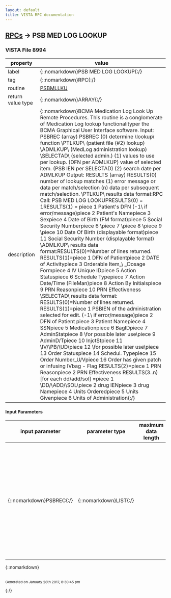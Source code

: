```yaml
---
layout: default
title: VISTA RPC documentation
---
```




## [RPCs](TableOfContent.md) &#8594; PSB MED LOG LOOKUP 



### VISTA File 8994 


 property | value 
--- | --- 
 label | {::nomarkdown}PSB MED LOG LOOKUP{:/}
 tag | {::nomarkdown}RPC{:/}
 routine | [PSBMLLKU](http://code.osehra.org/dox/Routine_PSBMLLKU_source.html)
 return value type | {::nomarkdown}ARRAY{:/}
 description | {::nomarkdown}BCMA Medication Log Look Up Remote Procedures. This routine is a conglomerate of  Medication Log lookup functionalityper the BCMA Graphical User Interface software. Input:  PSBREC (array)        PSBREC (0)     determine  \lookup\ function                       \PTLKUP\ (patient file (#2) lookup)                      \ADMLKUP\ (MedLog administration lookup)                      \SELECTAD\ (selected admin.)               (1)     values to use per lookup. (DFN per ADMLKUP)                       value of selected item. (PSB IEN per SELECTAD)               (2)     search date per ADMLKUP    Output: RESULTS (array)        RESULTS(0)    number of lookup matches               (1)    error message or data per match/selection               (n)    data per subsequent match/selection. \PTLKUP\ results data format:RPC Call: PSB MED LOG LOOKUPRESULTS(0) = 1RESULTS(1) = piece 1         Patient's DFN               (\-1\ if error/message)piece 2         Patient's Namepiece 3         Sexpiece 4         Date of Birth (FM format)piece 5         Social Security Numberpiece 6         \\piece 7         \\piece 8         \\piece 9         \\piece 10        Date Of Birth (displayable format)piece 11        Social Security Number (displayable format)   \ADMLKUP\ results data format:RESULTS(0)=Number of lines returned. RESULTS(1)=piece 1         DFN of Patientpiece 2         DATE of Activitypiece 3         Orderable Item_\ \_Dosage Formpiece 4         IV Unique IDpiece 5         Action Statuspiece 6         Schedule Typepiece 7         Action Date/Time (FileMan)piece 8         Action By Initialspiece 9         PRN Reasonpiece 10        PRN Effectiveness   \SELECTAD\ results data format: RESULTS(0)=Number of lines returned. RESULTS(1)=piece 1         PSBIEN of the administration selected for edit. (\-1\ if error/message)piece 2         DFN of Patient                                piece 3         Patient Namepiece 4         SSNpiece 5         Medicationpiece 6         BagIDpiece 7         AdminStatpiece 8         \for possible later use\piece 9         AdminD/Tpiece 10        InjctStpiece 11        \IV\/\PB\/\UD\piece 12        \for possible later use\piece 13        Order Statuspiece 14        Schedul. Typepiece 15        Order Number_U/Vpiece 16        Order has given patch or infusing IVbag - Flag RESULTS(2)=piece 1         PRN Reasonpiece 2         PRN Effectiveness RESULTS(3..n) [for each dd/add/sol] =piece 1         \DD\/\ADD\/\SOL\piece 2         drug IENpiece 3         drug Namepiece 4         Units Orderedpiece 5         Units Givenpiece 6         Units of Administration{:/}

#### Input Parameters

| input parameter | parameter type | maximum data length | required | description | 
| --- | --- | --- | --- | --- | 
| {::nomarkdown}PSBREC{:/} | {::nomarkdown}LIST{:/} |  | {::nomarkdown}true{:/} | {::nomarkdown}PSBREC  (array)(0)     determines  \lookup\ function         \PTLKUP\  (patient file (#2) lookup)        \ADMLKUP\  (administration lookup)        \SELECTAD\ (process selected administration. (1)     values to use for the lookup.  (DFN for the ADMLKUP)        \SELECTAD\ must present the PSBIEN value        of the user-chosen administration.(2)     search date for ADMLKUP{:/} | 

{::nomarkdown} <br/><br/><p style="font-size: 11px">Generated on January 26th 2017, 8:30:45 pm</p>{:/}